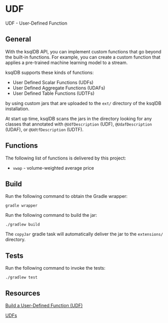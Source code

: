 # UDF

UDF - User-Defined Function

## General

With the ksqlDB API, you can implement custom functions that go beyond the built-in functions. For example, you can create a custom function that applies a pre-trained machine learning model to a stream.

ksqlDB supports these kinds of functions:
- User Defined Scalar Functions (UDFs)
- User Defined Aggregate Functions (UDAFs)
- User Defined Table Functions (UDTFs)

by using custom jars that are uploaded to the `ext/` directory of the ksqlDB installation.

At start up time, ksqlDB scans the jars in the directory looking for any classes that annotated with `@UdfDescription` (UDF), `@UdafDescription` (UDAF), or `@UdtfDescription` (UDTF).

## Functions

The following list of functions is delivered by this project:
- `vwap` - volume-weighted average price

## Build

Run the following command to obtain the Gradle wrapper:

```shell
gradle wrapper
```

Run the following command to build the jar:

```shell
./gradlew build
```

The `copyJar` gradle task will automatically deliver the jar to the `extensions/` directory.

## Tests

Run the following command to invoke the tests:

```shell
./gradlew test
```

## Resources

[Build a User-Defined Function (UDF)](https://kafka-tutorials.confluent.io/udf/ksql.html)

[UDFs](https://docs.ksqldb.io/en/latest/concepts/functions/#udfs)
